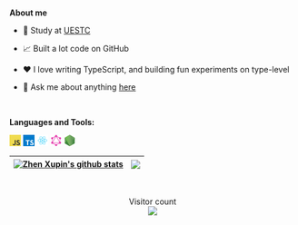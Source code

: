
<!-- <p align="center"><a href=""><img width="100%" src="https://github.com/zzxupp/zzxupp/blob/main/dino.gif" /></a></p> -->

<br />

**About me**

- 📕 Study at [UESTC](https://www.uestc.edu.cn/)

- 📈 Built a lot code on GitHub

- ❤️ I love writing TypeScript, and building fun experiments on type-level

- 💬 Ask me about anything [here](https://github.com/zzxupp/HomePage/issues)

<br />

**Languages and Tools:**  

<code><img height="20" src="https://raw.githubusercontent.com/github/explore/80688e429a7d4ef2fca1e82350fe8e3517d3494d/topics/javascript/javascript.png"></code>
<code><img height="20" src="https://raw.githubusercontent.com/github/explore/80688e429a7d4ef2fca1e82350fe8e3517d3494d/topics/typescript/typescript.png"></code>
<code><img height="20" src="https://raw.githubusercontent.com/github/explore/80688e429a7d4ef2fca1e82350fe8e3517d3494d/topics/react/react.png"></code>
<code><img height="20" src="https://raw.githubusercontent.com/github/explore/5c058a388828bb5fde0bcafd4bc867b5bb3f26f3/topics/graphql/graphql.png"></code>
<code><img height="20" src="https://raw.githubusercontent.com/github/explore/80688e429a7d4ef2fca1e82350fe8e3517d3494d/topics/nodejs/nodejs.png"></code>    


| <a href="https://github.com/zzxupp/github-readme-stats"><img align="center" src="https://readme-stats-orcin.vercel.app/api?username=zzxupp&show_icons=true&include_all_commits=true&theme=radical&hide_border=true" alt="Zhen Xupin's github stats" /></a> | <a href="https://github.com/anuraghazra/github-readme-stats"><img align="center" src="https://readme-stats-orcin.vercel.app/api/top-langs/?username=zzxupp&layout=compact&hide=HTML,CSS&theme=radical&hide_border=true" /></a> |
| ------------- | ------------- |

<!--
<a href="https://github.com/anuraghazra/github-readme-stats">
  <img align="center" src="https://readme-stats-orcin.vercel.app/api/pin/?username=zzxupp&repo=ImgBed" />
</a>
<a href="https://github.com/anuraghazra/convoychat">
  <img align="center" src="https://github-readme-stats.vercel.app/api/pin/?username=zzxupp&repo=ImgBed" />
</a>
-->
<br />

<p align="center"> 
  Visitor count<br>
  <img src="https://profile-counter.glitch.me/zzxupp/count.svg" />
</p>

<!--
### Visitors：<img src="https://github-visitor-badge.glitch.me/badge?page_id=ZainCheung"/>

[![Anurag's github stats](https://github-readme-stats.vercel.app/api?username=ZainCheung&show_icons=true&theme=radical)](https://github.com/anuraghazra/github-readme-stats)

[![Top Langs](https://github-readme-stats.vercel.app/api/top-langs/?username=ZainCheung&hide=HTML&theme=radical)](https://github.com/anuraghazra/github-readme-stats)
<!--
**ZainCheung/ZainCheung** is a ✨ _special_ ✨ repository because its `README.md` (this file) appears on your GitHub profile.

Here are some ideas to get you started:

- 🔭 I’m currently working on ...
- 🌱 I’m currently learning ...
- 👯 I’m looking to collaborate on ...
- 🤔 I’m looking for help with ...
- 💬 Ask me about ...
- 📫 How to reach me: ...
- 😄 Pronouns: ...
- ⚡ Fun fact: ...
-->
